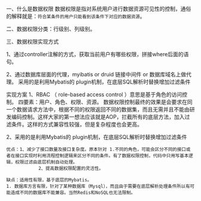 一、什么是数据权限
数据权限是指对系统用户进行数据资源可见性的控制，通俗的解释就是：`符合某条件的用户只能看到该条件下对应的数据资源`。

二、数据权限分类：行级别、列级别。

三、数据权限实现方式

1、通过controller注解的方式，获取当前用户有哪些权限，拼接where后面的语句。

2、通过数据库层面的代理，myibatis  or druid 链接中间件 or 数据库域名上做代理。
采用的是利用Mybatis的 plugin机制，在底层SQL解析时替换增加过滤条件

实现方案
1、RBAC （ role-based access control ）意思是基于角色的访问控制。
四要素：用户、角色、权限、资源。
数据权限控制最终的效果是会要求在同一个数据请求方法中，根据不同的权限返回不同的数据集，而且无需并且不能由研发编码控制。这样大家的第一想法应该就是AOP，拦截所有的底层方法，加入过滤条件。这样的方式兼容性较强，但是复杂程度也会更高。

2、采用的是利用Mybatis的 plugin机制，在底层SQL解析时替换增加过滤条件

    优点：1、减少了接口数量及接口复杂度。原本针对 1.不同的角色，可能会区分不同的接口或者在接口实现时利用流程控制逻辑来区分不同的条件。有了数据权限控制，代码中只用写基本逻辑，权限过滤由底层机制自动处理。
                2、提高数据权限配置的灵活性。

    缺点：适用性有限，基于底层的Mybatis。
    1. 数据库方言有限，针对了某种数据库（Mysql），而且由于需要在底层解析处理条件所以有可能造成不同的数据库不能兼容。当然Redis和NoSQL也无法限制。


